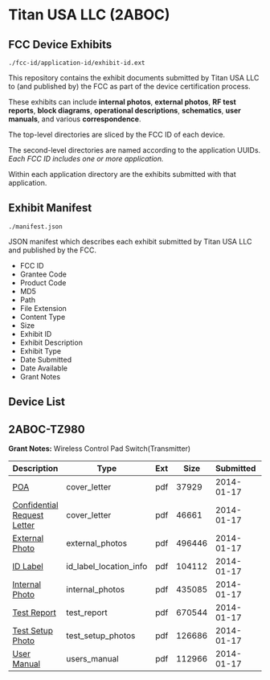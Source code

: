 # Titan USA LLC (2ABOC)
## FCC Device Exhibits

```
./fcc-id/application-id/exhibit-id.ext
```

This repository contains the exhibit documents submitted by Titan USA LLC to (and published by) the FCC as part of the device certification process.

These exhibits can include **internal photos**, **external photos**, **RF test reports**, **block diagrams**, **operational descriptions**, **schematics**, **user manuals**, and various **correspondence**.

The top-level directories are sliced by the FCC ID of each device.

The second-level directories are named according to the application UUIDs. *Each FCC ID includes one or more application.*

Within each application directory are the exhibits submitted with that application. 

## Exhibit Manifest

```
./manifest.json
```

JSON manifest which describes each exhibit submitted by Titan USA LLC and published by the FCC.

- FCC ID
- Grantee Code
- Product Code
- MD5
- Path
- File Extension
- Content Type
- Size
- Exhibit ID
- Exhibit Description
- Exhibit Type
- Date Submitted
- Date Available
- Grant Notes

## Device List
## 2ABOC-TZ980
**Grant Notes:** Wireless Control Pad Switch(Transmitter)

| Description | Type | Ext | Size | Submitted | Available |
| ----------- | ---- | --- | ---- | --------- | --------- |
| [POA](2ABOC-TZ980/19af0c6aea2bb9bf6a9bbed0c4c3313e/2168772.pdf) | cover_letter | pdf | 37929 | 2014-01-17 | 2014-01-17 |
| [Confidential Request Letter](2ABOC-TZ980/19af0c6aea2bb9bf6a9bbed0c4c3313e/2168776.pdf) | cover_letter | pdf | 46661 | 2014-01-17 | 2014-01-17 |
| [External Photo](2ABOC-TZ980/19af0c6aea2bb9bf6a9bbed0c4c3313e/2168773.pdf) | external_photos | pdf | 496446 | 2014-01-17 | 2014-01-17 |
| [ID Label](2ABOC-TZ980/19af0c6aea2bb9bf6a9bbed0c4c3313e/2168775.pdf) | id_label_location_info | pdf | 104112 | 2014-01-17 | 2014-01-17 |
| [Internal Photo](2ABOC-TZ980/19af0c6aea2bb9bf6a9bbed0c4c3313e/2168774.pdf) | internal_photos | pdf | 435085 | 2014-01-17 | 2014-01-17 |
| [Test Report](2ABOC-TZ980/19af0c6aea2bb9bf6a9bbed0c4c3313e/2168778.pdf) | test_report | pdf | 670544 | 2014-01-17 | 2014-01-17 |
| [Test Setup Photo](2ABOC-TZ980/19af0c6aea2bb9bf6a9bbed0c4c3313e/2168777.pdf) | test_setup_photos | pdf | 126686 | 2014-01-17 | 2014-01-17 |
| [User Manual](2ABOC-TZ980/19af0c6aea2bb9bf6a9bbed0c4c3313e/2168779.pdf) | users_manual | pdf | 112966 | 2014-01-17 | 2014-01-17 |
